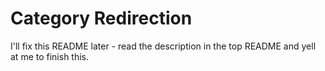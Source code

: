 # Category Redirection
I'll fix this README later - read the description in the top README and yell at me to finish this.